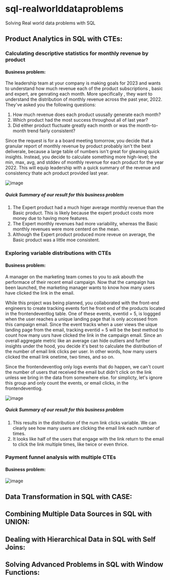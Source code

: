 # sql-realworlddataproblems
Solving Real world data problems with SQL


## Product Analytics in SQL with CTEs:

### Calculating descriptive statistics for monthly revenue by product

#### Business problem:

The leadership team at your company is making goals for 2023 and wants to understand how much revenue each of the product subscriptions , basic and expert, are genrating each month. 
More specifically , they want to understand the distribution of monthly revenue across the past year, 2022.
They've asked you the following questions:
1. How much revenue does each product ususally generate each month?
2. Which product had the most success throughout all of last year?
3. Did either product fluctuate greatly each month or was the month-to-month trend fairly consistent?

Since the request is for a a board meeting tomorrow, you decide that a granular report of monthly revenue by product probably isn't the best deliverale, because a large table of numbers isn't great
for gleaning quick insights. Instead, you decide to calculate something more high-level; the min, max, avg, and stddev of monthly revenue for each product for the year 2022. 
This will equip leadership with a quick summary of the revenue and consistency thate ach product provided last year.

![image](https://github.com/yogi-88/sql-realworlddataproblems/assets/116275181/23be11a2-1626-4907-a042-b10e2f7a8eee)

##### Quick Summary of our result for this business problem 
1. The Expert product had a much higer average monthly revenue than the Basic product. This is likely because the expert product costs more money
    due to having more features.
2. The Expert monthly revenues had more variability, whereas the Basic monthly revenues were more centerd on the mean.
3. Although the Expert product produced more reveue on average, the Basic product was a little moe consistent.

### Exploring variable distributions with CTEs

#### Business problem:

A manager on the marketing team comes to you to ask abouth the performace of their recent email campaign. Now that the campaign has been launched,
the marketing manager wants to know how many users have clicked the link in the email.

While this project was being planned, you collaborated with the front-end engineers to create tracking events fort he front end of the products located in the frontendeventlog table. One of these events, eventid = 5, is loggged when the user reaches a unique landing page that is only accessed from this campaign email. Since the event tracks when a user views the uique landing page from the email, tracking eventid = 5 will be the best method to count how many usrs have clicked
the link in the campaign email.
Since an overall aggregate metric like an average can hide outliers and further insights under the hood, you decide it's best to calculate the distribution of the 
number of email link clicks per user. In other words, how many users clicked the email link onetime, two times, and so on.

Since the frontendeventlog only logs events that do happen, we can't count the number of users that received the email but didn't click on the link unless we 
bring in the data from somewhere else. for simplicty, let's ignore this group and only count the events, or email clicks, in the frontendeventlog.


![image](https://github.com/yogi-88/sql-realworlddataproblems/assets/116275181/e67227b0-c204-4dc5-a774-623a74af1bcf)

##### Quick Summary of our result for this business problem 
1. This results in the distribution of the num link clicks variable. We can clearly see how many users are clicking the email link each number of times.
2. It looks like half of the users that engage with the link return to the email to click the link multiple times, like twice or even thrice.

### Payment funnel analysis with multiple CTEs

#### Business problem:

![image](https://github.com/yogi-88/sql-realworlddataproblems/assets/116275181/b4d0d0ed-986b-4488-9479-c14a58956653)


## Data Transformation in SQL with CASE:

## Combining Multiple Data Sources in SQL with UNION:

## Dealing with Hierarchical Data in SQL with Self Joins:

## Solving Advanced Problems in SQL with Window Functions:
